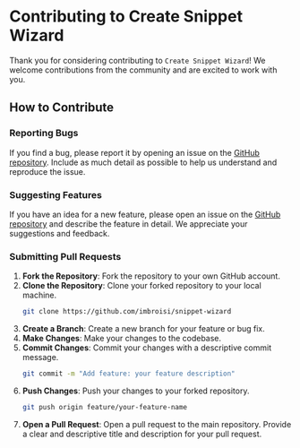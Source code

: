 # Contributing to Create Snippet Wizard

Thank you for considering contributing to `Create Snippet Wizard`! We welcome contributions from the community and are excited to work with you.

## How to Contribute

### Reporting Bugs
If you find a bug, please report it by opening an issue on the [GitHub repository](https://github.com/imbroisi/snippet-wizard). Include as much detail as possible to help us understand and reproduce the issue.

### Suggesting Features
If you have an idea for a new feature, please open an issue on the [GitHub repository](https://github.com/imbroisi/snippet-wizard) and describe the feature in detail. We appreciate your suggestions and feedback.

### Submitting Pull Requests
1. **Fork the Repository**: Fork the repository to your own GitHub account.
2. **Clone the Repository**: Clone your forked repository to your local machine.
   ```bash
   git clone https://github.com/imbroisi/snippet-wizard
   ```
3. **Create a Branch**: Create a new branch for your feature or bug fix.
4. **Make Changes**: Make your changes to the codebase.
5. **Commit Changes**: Commit your changes with a descriptive commit message.
    ```bash
    git commit -m "Add feature: your feature description"
    ```
6. **Push Changes**: Push your changes to your forked repository.
    ```bash
    git push origin feature/your-feature-name
    ```
7. **Open a Pull Request**: Open a pull request to the main repository. Provide a clear and descriptive title and description for your pull request.